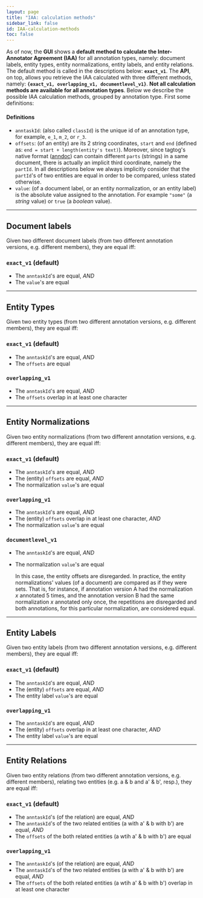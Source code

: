 ```yaml
---
layout: page
title: "IAA: calculation methods"
sidebar_link: false
id: IAA-calculation-methods
toc: false
---
```


As of now, the **GUI** shows a **default method to calculate the Inter-Annotator Agreement (IAA)** for all annotation types, namely: document labels, entity types, entity normalizations, entity labels, and entity relations. The default method is called in the descriptions below: **`exact_v1`**. The **API**, on top, allows you retrieve the IAA calculated with three different methods, namely: **`{exact_v1, overlapping_v1, documentlevel_v1}`**. **Not all calculation methods are available for all annotation types**. Below we describe the possible IAA calculation methods, grouped by annotation type. First some definitions:

#### Definitions

* `anntaskId`: (also called `classId`) is the unique id of an annotation type, for example, `e_1`, `m_2`, or `r_3`.
* `offsets`: (of an entity) are its 2 string coordinates, `start` and `end` (defined as: `end = start + length(entity's text)`). Moreover, since tagtog's native format ([anndoc](anndoc)) can contain different `parts` (strings) in a same document, there is actually an implicit third coordinate, namely the `partId`. In all descriptions below we always implicitly consider that the `partId`'s of two entities are equal in order to be compared, unless stated otherwise.
* `value`: (of a document label, or an entity normalization, or an entity label) is the absolute value assigned to the annotation. For example `"some"` (a _string_ value) or `true` (a _boolean_ value).


---


## Document labels

Given two different document labels (from two different annotation versions, e.g. different members), they are equal iff:

### `exact_v1` (default)

* The `anntaskId`'s are equal, _AND_
* The `value`'s are equal


---

## Entity Types

Given two entity types (from two different annotation versions, e.g. different members), they are equal iff:

### `exact_v1` (default)

* The `anntaskId`'s are equal, _AND_
* The `offsets` are equal


### `overlapping_v1`

* The `anntaskId`'s are equal, _AND_
* The `offsets` overlap in at least one character

---

## Entity Normalizations

Given two entity normalizations (from two different annotation versions, e.g. different members), they are equal iff:

### `exact_v1` (default)

* The `anntaskId`'s are equal, _AND_
* The (entity) `offsets` are equal, _AND_
* The normalization `value`'s are equal


### `overlapping_v1`

* The `anntaskId`'s are equal, _AND_
* The (entity) `offsets` overlap in at least one character, _AND_
* The normalization `value`'s are equal


### `documentlevel_v1`

* The `anntaskId`'s are equal, _AND_
* The normalization `value`'s are equal

    In this case, the entity offsets are disregarded. In practice, the entity normalizations' values (of a document) are compared as if they were sets. That is, for instance, if annotation version A had the normalization _x_ annotated 5 times, and the annotation version B had the same normalization _x_ annotated only once, the repetitions are disregarded and both annotations, for this particular normalization, are considered equal.


---

## Entity Labels

Given two entity labels (from two different annotation versions, e.g. different members), they are equal iff:

### `exact_v1` (default)

* The `anntaskId`'s are equal, _AND_
* The (entity) `offsets` are equal, _AND_
* The entity label `value`'s are equal


### `overlapping_v1`

* The `anntaskId`'s are equal, _AND_
* The (entity) `offsets` overlap in at least one character, _AND_
* The entity label `value`'s are equal

---

## Entity Relations

Given two entity relations (from two different annotation versions, e.g. different members), relating two entities (e.g. a & b and a' & b', resp.), they are equal iff:

### `exact_v1` (default)

* The `anntaskId`'s (of the relation) are equal, _AND_
* The `anntaskId`'s of the two related entities (a with a' & b with b') are equal, _AND_
* The `offsets` of the both related entities (a wtih a' & b with b') are equal


### `overlapping_v1`

* The `anntaskId`'s (of the relation) are equal, _AND_
* The `anntaskId`'s of the two related entities (a with a' & b with b') are equal, _AND_
* The `offsets` of the both related entities (a wtih a' & b with b') overlap in at least one character
